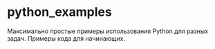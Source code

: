 # python_examples

Максимально простые примеры использования Python для разных задач. Примеры кода для начинающих.